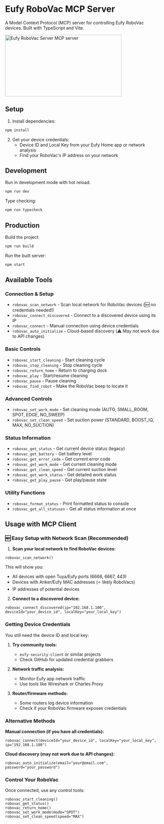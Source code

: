 # Eufy RoboVac MCP Server

A Model Context Protocol (MCP) server for controlling Eufy RoboVac devices. Built with TypeScript and Vite.

<a href="https://glama.ai/mcp/servers/@appleton/sam">
  <img width="380" height="200" src="https://glama.ai/mcp/servers/@appleton/sam/badge" alt="Eufy RoboVac Server MCP server" />
</a>

## Setup

1. Install dependencies:
```bash
npm install
```

2. Get your device credentials:
   - Device ID and Local Key from your Eufy Home app or network analysis
   - Find your RoboVac's IP address on your network

## Development

Run in development mode with hot reload:
```bash
npm run dev
```

Type checking:
```bash
npm run typecheck
```

## Production

Build the project:
```bash
npm run build
```

Run the built server:
```bash
npm start
```

## Available Tools

### Connection & Setup
- `robovac_scan_network` - Scan local network for RoboVac devices (🆕 no credentials needed!)
- `robovac_connect_discovered` - Connect to a discovered device using its IP
- `robovac_connect` - Manual connection using device credentials
- `robovac_auto_initialize` - Cloud-based discovery (⚠️ May not work due to API changes)

### Basic Controls  
- `robovac_start_cleaning` - Start cleaning cycle
- `robovac_stop_cleaning` - Stop cleaning cycle
- `robovac_return_home` - Return to charging dock
- `robovac_play` - Start/resume cleaning
- `robovac_pause` - Pause cleaning
- `robovac_find_robot` - Make the RoboVac beep to locate it

### Advanced Controls
- `robovac_set_work_mode` - Set cleaning mode (AUTO, SMALL_ROOM, SPOT, EDGE, NO_SWEEP)
- `robovac_set_clean_speed` - Set suction power (STANDARD, BOOST_IQ, MAX, NO_SUCTION)

### Status Information
- `robovac_get_status` - Get current device status (legacy)
- `robovac_get_battery` - Get battery level
- `robovac_get_error_code` - Get current error code
- `robovac_get_work_mode` - Get current cleaning mode
- `robovac_get_clean_speed` - Get current suction level
- `robovac_get_work_status` - Get detailed work status
- `robovac_get_play_pause` - Get play/pause state

### Utility Functions
- `robovac_format_status` - Print formatted status to console
- `robovac_get_all_statuses` - Get all status information at once

## Usage with MCP Client

### 🆕 Easy Setup with Network Scan (Recommended)

1. **Scan your local network to find RoboVac devices:**
```
robovac_scan_network()
```
This will show you:
- All devices with open Tuya/Eufy ports (6668, 6667, 443)
- Devices with Anker/Eufy MAC addresses (⭐ likely RoboVacs)
- IP addresses of potential devices

2. **Connect to a discovered device:**
```
robovac_connect_discovered(ip="192.168.1.100", deviceId="your_device_id", localKey="your_local_key")
```

### Getting Device Credentials
You still need the device ID and local key:

1. **Try community tools:**
   - `eufy-security-client` or similar projects
   - Check GitHub for updated credential grabbers

2. **Network traffic analysis:**
   - Monitor Eufy app network traffic
   - Use tools like Wireshark or Charles Proxy

3. **Router/firmware methods:**
   - Some routers log device information
   - Check if your RoboVac firmware exposes credentials

### Alternative Methods

**Manual connection (if you have all credentials):**
```
robovac_connect(deviceId="your_device_id", localKey="your_local_key", ip="192.168.1.100")
```

**Cloud discovery (may not work due to API changes):**
```
robovac_auto_initialize(email="your@email.com", password="your_password")
```

### Control Your RoboVac
Once connected, use any control tools:
```
robovac_start_cleaning()
robovac_get_status()
robovac_return_home()
robovac_set_work_mode(mode="SPOT")
robovac_set_clean_speed(speed="MAX")
```